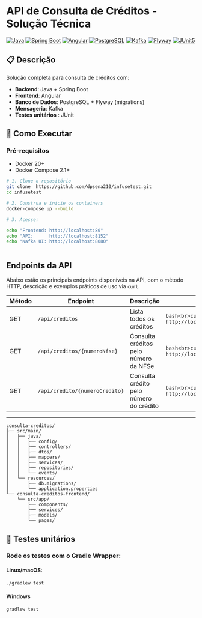 # API de Consulta de Créditos - Solução Técnica

[![Java](https://img.shields.io/badge/Java-21-blue.svg)](https://openjdk.org/)
[![Spring Boot](https://img.shields.io/badge/Spring%20Boot-3.5-green.svg)](https://spring.io/projects/spring-boot)
[![Angular](https://img.shields.io/badge/Angular-20-orange.svg)](https://angular.io/)
[![PostgreSQL](https://img.shields.io/badge/PostgreSQL-15-blue.svg)](https://www.postgresql.org/)
[![Kafka](https://img.shields.io/badge/Apache%20Kafka-000000.svg)](https://kafka.apache.org/)
[![Flyway](https://img.shields.io/badge/Flyway-yellow.svg)](https://flywaydb.org/)
[![JUnit5](https://img.shields.io/badge/JUnit-brightgreen.svg)](https://junit.org/junit5/)

## 📋 Descrição
Solução completa para consulta de créditos com:
- **Backend**: Java +  Spring Boot 
- **Frontend**: Angular
- **Banco de Dados**: PostgreSQL + Flyway (migrations)
- **Mensageria**: Kafka
- **Testes unitários** : JUnit

## 🚀 Como Executar

### Pré-requisitos
- Docker 20+
- Docker Compose 2.1+

```bash
# 1. Clone o repositório
git clone  https://github.com/dpsena210/infusetest.git
cd infusetest

# 2. Construa e inicie os containers
docker-compose up --build

# 3. Acesse:

echo "Frontend: http://localhost:80"
echo "API:      http://localhost:8152"
echo "Kafka UI: http://localhost:8080"



```

## Endpoints da API

Abaixo estão os principais endpoints disponíveis na API, com o método HTTP, descrição e exemplos práticos de uso via `curl`.

| Método | Endpoint                         | Descrição                               | Exemplo                                                                     |
|--------|---------------------------------|---------------------------------------|-----------------------------------------------------------------------------|
| GET    | `/api/creditos`                 | Lista todos os créditos                | ```bash<br>curl -u dan:123 http://localhost:8152/api/creditos<br>```        |
| GET    | `/api/creditos/{numeroNfse}`   | Consulta créditos pelo número da NFSe | ```bash<br>curl -u dan:123 http://localhost:8152/api/creditos/NF001<br>```  |
| GET    | `/api/credito/{numeroCredito}` | Consulta crédito pelo número do crédito | ```bash<br>curl -u dan:123 http://localhost:8152/api/credito/CR10001<br>``` |

---

```
consulta-creditos/
├── src/main/
│   ├── java/
│   │   ├── config/         
│   │   ├── controllers/    
│   │   ├── dtos/           
│   │   ├── mappers/        
│   │   ├── services/       
│   │   ├── repositories/   
│   │   └── events/         
│   └── resources/
│       ├── db.migrations/  
│       └── application.properties  
└── consulta-creditos-frontend/
    └── src/app/
        ├── components/     
        ├── services/       
        ├── models/         
        └── pages/          

```

## 🧪 Testes unitários

### Rode os testes com o Gradle Wrapper:

#### Linux/macOS:
```bash
./gradlew test
```
#### Windows

```bash
gradlew test

```
